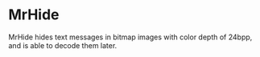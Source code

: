 MrHide
======

MrHide hides text messages in bitmap images with color depth of 24bpp, and is able to decode them later.
